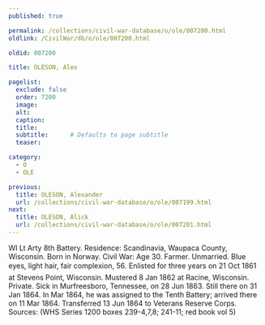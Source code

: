 ```yaml
---
published: true

permalink: /collections/civil-war-database/o/ole/007200.html
oldlink: /CivilWar/db/o/ole/007200.html

oldid: 007200

title: OLESON, Alex

pagelist:
  exclude: false
  order: 7200
  image: 
  alt:
  caption:
  title:
  subtitle:      # Defaults to page subtitle
  teaser:

category: 
  - O 
  - OLE

previous:
  title: OLESON, Alexander
  url: /collections/civil-war-database/o/ole/007199.html  
next:
  title: OLESON, Alick
  url: /collections/civil-war-database/o/ole/007201.html   
---
```

WI Lt Arty 8th Battery. Residence: Scandinavia, Waupaca County, Wisconsin. Born in Norway. Civil War: Age 30. Farmer. Unmarried. Blue eyes, light hair, fair complexion, 5&#146;6&#148;. Enlisted for three years on 21 Oct 1861 at Stevens Point, Wisconsin. Mustered 8 Jan 1862 at Racine, Wisconsin. Private. Sick in Murfreesboro, Tennessee, on 28 Jun 1863. Still there on 31 Jan 1864. In Mar 1864, he was assigned to the Tenth Battery; arrived there on 11 Mar 1864. Transferred 13 Jun 1864 to Veterans Reserve Corps. Sources: (WHS Series 1200 boxes 239-4,7,8; 241-11; red book vol 5)